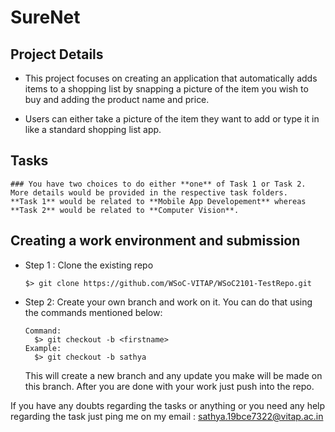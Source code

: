 # SureNet

## Project Details

- This project focuses on creating an application that automatically adds items to a shopping list by snapping a picture of the item you wish to buy and adding the product name and price.

- Users can either take a picture of the item they want to add or type it in like a standard shopping list app.


## Tasks
	### You have two choices to do either **one** of Task 1 or Task 2.	More details would be provided in the respective task folders.
	**Task 1** would be related to **Mobile App Developement** whereas **Task 2** would be related to **Computer Vision**.

## Creating a work environment and submission
-	Step 1 : 
	Clone the existing repo
	```shell
    $> git clone https://github.com/WSoC-VITAP/WSoC2101-TestRepo.git
    ```
- 	Step 2:
	Create your own branch and work on it.
	You can do that using the commands mentioned below: 
	```shell
    Command:
      $> git checkout -b <firstname>
    Example:
      $> git checkout -b sathya
	```
	This will create a new branch and any update you make will be made on this branch.
	After you are done with your work just push into the repo.

If you have any doubts regarding the tasks or anything or you need any help regarding the task just ping me on my email : sathya.19bce7322@vitap.ac.in


